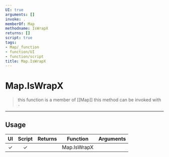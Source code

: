 ```yaml
---
UI: true
arguments: []
invoke: .
memberOf: Map
methodname: IsWrapX
returns: []
script: true
tags:
- Map/_function
- function/UI
- function/script
title: Map.IsWrapX
---
```

# Map.IsWrapX
> this function is a member of [[Map]]
> this method can be invoked with `.`
-----
## Usage
|  UI | Script | Returns | Function | Arguments |
|:---:|:------:|-------:|:--------:|:---------|
|✓|✓||Map.IsWrapX||
